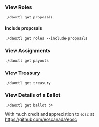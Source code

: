 

### View Roles
```
./daoctl get proposals
```
#### Include proposals
```
./daoctl get roles --include-proposals
```
### View Assignments
```
./daoctl get payouts
```
### View Treasury
```
./daoctl get treasury
```
### View Details of a Ballot
```
./daoctl get ballot d4
```

With much credit and appreciation to ```eosc``` at https://github.com/eoscanada/eosc
